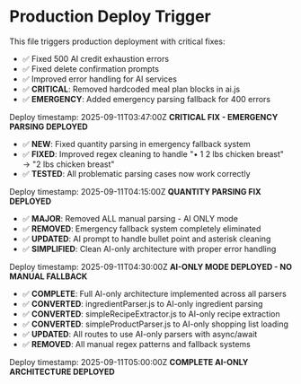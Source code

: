 # Production Deploy Trigger

This file triggers production deployment with critical fixes:

- ✅ Fixed 500 AI credit exhaustion errors  
- ✅ Fixed delete confirmation prompts
- ✅ Improved error handling for AI services
- ✅ **CRITICAL**: Removed hardcoded meal plan blocks in ai.js
- ✅ **EMERGENCY**: Added emergency parsing fallback for 400 errors

Deploy timestamp: 2025-09-11T03:47:00Z
**CRITICAL FIX - EMERGENCY PARSING DEPLOYED**

- ✅ **NEW**: Fixed quantity parsing in emergency fallback system
- ✅ **FIXED**: Improved regex cleaning to handle "• 1 2 lbs chicken breast" → "2 lbs chicken breast"
- ✅ **TESTED**: All problematic parsing cases now work correctly

Deploy timestamp: 2025-09-11T04:15:00Z
**QUANTITY PARSING FIX DEPLOYED**

- ✅ **MAJOR**: Removed ALL manual parsing - AI ONLY mode
- ✅ **REMOVED**: Emergency fallback system completely eliminated  
- ✅ **UPDATED**: AI prompt to handle bullet point and asterisk cleaning
- ✅ **SIMPLIFIED**: Clean AI-only architecture with proper error handling

Deploy timestamp: 2025-09-11T04:30:00Z
**AI-ONLY MODE DEPLOYED - NO MANUAL FALLBACK**

- ✅ **COMPLETE**: Full AI-only architecture implemented across all parsers
- ✅ **CONVERTED**: ingredientParser.js to AI-only ingredient parsing
- ✅ **CONVERTED**: simpleRecipeExtractor.js to AI-only recipe extraction  
- ✅ **CONVERTED**: simpleProductParser.js to AI-only shopping list loading
- ✅ **UPDATED**: All routes to use AI-only parsers with async/await
- ✅ **REMOVED**: All manual regex patterns and fallback systems

Deploy timestamp: 2025-09-11T05:00:00Z
**COMPLETE AI-ONLY ARCHITECTURE DEPLOYED**